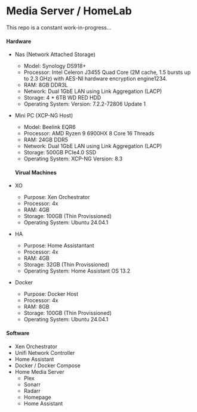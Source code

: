 # Media Server / HomeLab

This repo is a constant work-in-progress... 


#### Hardware 

- Nas (Network Attached Storage) 
  - Model: Synology DS918+ 
  - Processor: Intel Celeron J3455 Quad Core (2M cache, 1.5 bursts up to 2.3 GHz) with AES-NI hardware encryption engine1234.
  - RAM: 8GB DDR3L
  - Network: Dual 1GbE LAN  using Link Aggregation (LACP)
  - Storage: 4 * 6TB WD RED HDD
  - Operating System: Version: 7.2.2-72806 Update 1
 
- Mini PC (XCP-NG Host) 
  - Model: Beelink EQR6
  - Processor: AMD Ryzen 9 6900HX 8 Core 16 Threads
  - RAM: 24GB DDR5
  - Network: Dual 1GbE LAN  using Link Aggregation (LACP)
  - Storage: 500GB PCIe4.0 SSD
  - Operating System: XCP-NG Version: 8.3
 
  #### Virual Machines
  
- XO 
  - Purpose: Xen Orchestrator
  - Processor: 4x
  - RAM: 4GB
  - Storage: 100GB (Thin Provissioned)
  - Operating System: Ubuntu 24.04.1
 
- HA   
  - Purpose: Home Assistantant
  - Processor: 4x
  - RAM: 4GB
  - Storage: 32GB (Thin Provissioned)
  - Operating System: Home Assistant OS 13.2
 
- Docker   
  - Purpose: Docker Host
  - Processor: 4x
  - RAM: 8GB
  - Storage: 100GB (Thin Provissioned)
  - Operating System: Ubuntu 24.04.1


#### Software

- Xen Orchestrator
- Unifi Network Controller
- Home Assistant
- Docker / Docker Compose
- Home Media Server
  - Plex
  - Sonarr
  - Radarr
  - Homepage
  - Home Assistant

  
